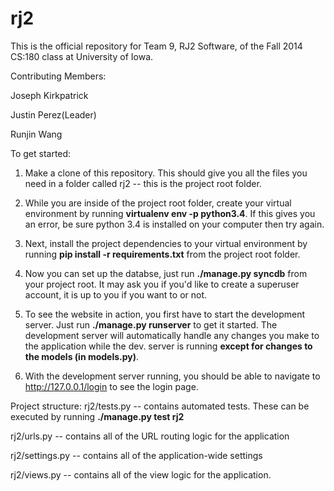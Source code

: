 rj2
===
This is the official repository for Team 9, RJ2 Software, of the Fall 2014 CS:180 class at University of Iowa.

Contributing Members:

Joseph Kirkpatrick

Justin Perez(Leader)

Runjin Wang

To get started:

1) Make a clone of this repository. This should give you all the files you need in a folder called rj2 -- this is the project root folder.

2) While you are inside of the project root folder, create your virtual environment by running __virtualenv env -p python3.4__. If this gives you an error, be sure python 3.4 is installed on your computer then try again.

3) Next, install the project dependencies to your virtual environment by running __pip install -r requirements.txt__ from the project root folder.

4) Now you can set up the databse, just run __./manage.py syncdb__ from your project root. It may ask you if you'd like to create a superuser account, it is up to you if you want to or not.

5) To see the website in action, you first have to start the development server. Just run __./manage.py runserver__ to get it started. The development server will automatically handle any changes you make to the application while the dev. server is running __except for changes to the models (in models.py)__.

6) With the development server running, you should be able to navigate to http://127.0.0.1/login to see the login page.

Project structure:
rj2/tests.py -- contains automated tests. These can be executed by running __./manage.py test rj2__

rj2/urls.py -- contains all of the URL routing logic for the application

rj2/settings.py -- contains all of the application-wide settings

rj2/views.py -- contains all of the view logic for the application.
